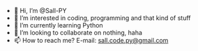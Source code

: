 - 👋 Hi, I’m @Sall-PY
- 👀 I’m interested in coding, programming and that kind of stuff
- 🌱 I’m currently learning Python
- 💞️ I’m looking to collaborate on nothing, haha
- 📫 How to reach me? E-mail: sall.code.py@gmail.com

<!---
Sall-PY/Sall-PY is a ✨ special ✨ repository because its `README.md` (this file) appears on your GitHub profile.
You can click the Preview link to take a look at your changes.
--->
